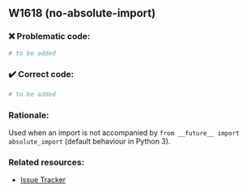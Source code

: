 ## W1618 (no-absolute-import)

### :x: Problematic code:

```python
# to be added
```

### :heavy_check_mark: Correct code:

```python
# to be added
```

### Rationale:

Used when an import is not accompanied by
`from __future__ import absolute_import` (default behaviour in Python 3).

### Related resources:

- [Issue Tracker](https://github.com/PyCQA/pylint/issues?q=is%3Aissue+%22no-absolute-import%22+OR+%22W1618%22)
